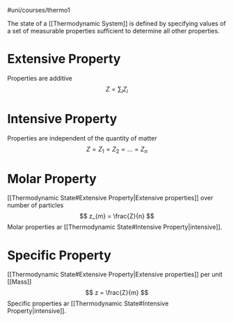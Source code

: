 #uni/courses/thermo1 

The state of a [[Thermodynamic System]] is defined by specifying values of a set of measurable properties sufficient to determine all other properties.

# Extensive Property

Properties are additive
$$
Z = \sum_{i} Z_{i}
$$

# Intensive Property

Properties are independent of the quantity of matter
$$
Z = Z_{1} = Z_{2} = \dots = Z_{n}
$$

# Molar Property

[[Thermodynamic State#Extensive Property|Extensive properties]] over number of particles
$$
z_{m} = \frac{Z}{n}
$$
Molar properties ar [[Thermodynamic State#Intensive Property|intensive]].

# Specific Property

[[Thermodynamic State#Extensive Property|Extensive properties]] per unit [[Mass]]
$$
z = \frac{Z}{m}
$$
Specific properties ar [[Thermodynamic State#Intensive Property|intensive]].